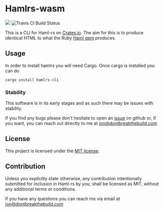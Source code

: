 # Hamlrs-wasm

[![](https://img.shields.io/crates/v/hamlrs-wasm.svg?maxAge=25920)](https://crates.io/crates/hamlrs-cli) ![Travis CI Build Status](https://travis-ci.org/jhartwell/haml-rs.svg?branch=master)

This is a CLI for Haml-rs on [Crates.io](https://crates.io/crates/hamlrs). The aim for this is to produce identical HTML to what the Ruby [Haml gem](https://rubygems.org/gems/haml) produces.

## Usage

In order to install hamlrs you will need Cargo. Once cargo is installed you can do

`cargo install hamlrs-cli`

### Stability

This software is in its early stages and as such there may be issues with stability.

If you find any bugs please don't hesitate to open an [issue](https://github.com/jhartwell/haml-rs/issues) on github or, if you want, you can reach out directly to me at jon@dontbreakthebuild.com

## License

This project is licensed under the [MIT license](https://github.com/jhartwell/haml-rs/blob/master/LICENSE).

## Contribution

Unless you explicitly state otherwise, any contribution intentionally submitted for inclusion in Haml-rs by you, shall be licensed as MIT, without any additional terms or conditions.


If you have any questions you can reach me via email at jon@dontbreakthebuild.com